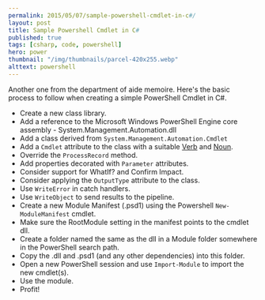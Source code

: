 ```yaml
---
permalink: 2015/05/07/sample-powershell-cmdlet-in-c#/
layout: post
title: Sample Powershell Cmdlet in C#
published: true
tags: [csharp, code, powershell]
hero: power
thumbnail: "/img/thumbnails/parcel-420x255.webp"
alttext: powershell
---
```


Another one from the department of aide memoire. Here's the basic process to follow
when creating a simple PowerShell Cmdlet in C#.

- Create a new class library.
- Add a reference to the Microsoft Windows PowerShell Engine core assembly - System.Management.Automation.dll
- Add a class derived from <code>System.Management.Automation.Cmdlet</code>
- Add a <code>Cmdlet</code> attribute to the class with a suitable [Verb](https://msdn.microsoft.com/en-us/library/ms714428%28v=vs.85%29.aspx) and [Noun](https://msdn.microsoft.com/en-us/library/dd878270%28v=vs.85%29.aspx).
- Override the <code>ProcessRecord</code> method.
- Add properties decorated with <code>Parameter</code> attributes.
- Consider support for WhatIf? and Confirm Impact.
- Consider applying the <code>OutputType</code> attribute to the class.
- Use <code>WriteError</code> in catch handlers.
- Use <code>WriteObject</code> to send results to the pipeline.
- Create a new Module Manifest (.psd1) using the Powershell <code>New-ModuleManifest</code> cmdlet.
- Make sure the RootModule setting in the manifest points to the cmdlet dll.
- Create a folder named the same as the dll in a Module folder somewhere in the PowerShell search path.
- Copy the .dll and .psd1 (and any other dependencies) into this folder.
- Open a new PowerShell session and use <code>Import-Module</code> to import the new cmdlet(s).
- Use the module.
- Profit!
